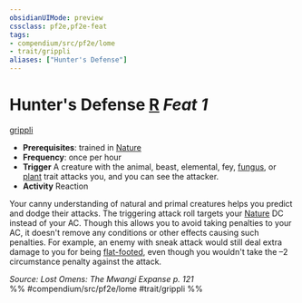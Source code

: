 ```yaml
---
obsidianUIMode: preview
cssclass: pf2e,pf2e-feat
tags:
- compendium/src/pf2e/lome
- trait/grippli
aliases: ["Hunter's Defense"]
---
```

# Hunter's Defense  [R](/rules/core-rulebook/chapter-9-playing-the-game.md#Actions "Reaction") *Feat 1*  
[grippli](/rules/traits/grippli-b2.md)  

- **Prerequisites**: trained in [Nature](/compendium/skills.md#Nature)
- **Frequency**: once per hour
- **Trigger** A creature with the animal, beast, elemental, fey, [fungus](/rules/traits/fungus-b1.md), or [plant](/rules/traits/plant.md) trait attacks you, and you can see the attacker.
- **Activity** Reaction

Your canny understanding of natural and primal creatures helps you predict and dodge their attacks. The triggering attack roll targets your [Nature](/compendium/skills.md#Nature) DC instead of your AC. Though this allows you to avoid taking penalties to your AC, it doesn't remove any conditions or other effects causing such penalties. For example, an enemy with sneak attack would still deal extra damage to you for being [flat-footed](/rules/conditions.md#Flat-footed), even though you wouldn't take the –2 circumstance penalty against the attack.

*Source: Lost Omens: The Mwangi Expanse p. 121*  
%% #compendium/src/pf2e/lome #trait/grippli %%